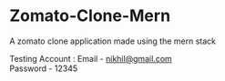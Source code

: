 # Zomato-Clone-Mern
A zomato clone application made using the mern stack

Testing Account : 
Email - nikhil@gmail.com  
Password - 12345
